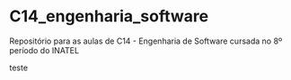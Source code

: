 # C14_engenharia_software
Repositório para as aulas de C14 - Engenharia de Software cursada no 8º período do INATEL

teste
